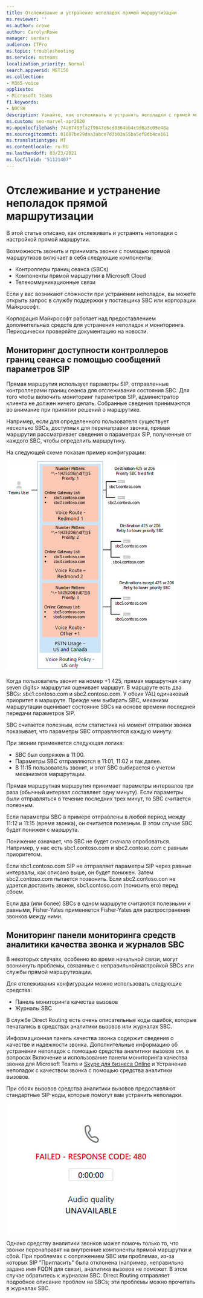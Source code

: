 ```yaml
---
title: Отслеживание и устранение неполадок прямой маршрутизации
ms.reviewer: ''
ms.author: crowe
author: CarolynRowe
manager: serdars
audience: ITPro
ms.topic: troubleshooting
ms.service: msteams
localization_priority: Normal
search.appverid: MET150
ms.collection:
- M365-voice
appliesto:
- Microsoft Teams
f1.keywords:
- NOCSH
description: Узнайте, как отслеживать и устранять неполадки с прямой маршрутией, включая контроллеры границ сеанса, компоненты прямой маршрутации и линии связи Telecom.
ms.custom: seo-marvel-apr2020
ms.openlocfilehash: 74a67493fa2f9647e6cd0364bb4c9d6a3c05e48a
ms.sourcegitcommit: 01087be29daa3abce7d3b03a55ba5ef8db4ca161
ms.translationtype: MT
ms.contentlocale: ru-RU
ms.lasthandoff: 03/23/2021
ms.locfileid: "51121407"
---
```

# <a name="monitor-and-troubleshoot-direct-routing"></a>Отслеживание и устранение неполадок прямой маршрутизации

В этой статье описано, как отслеживать и устранять неполадки с настройкой прямой маршрутии. 

Возможность звонить и принимать звонки с помощью прямой маршрутизов включает в себя следующие компоненты: 

- Контроллеры границ сеанса (SBCs) 
- Компоненты прямой маршрутии в Microsoft Cloud 
- Телекоммуникационные связи 

Если у вас возникают сложности при устранении неполадок, вы можете открыть запрос в службу поддержки у поставщика SBC или корпорации Майкрософт. 

Корпорация Майкрософт работает над предоставлением дополнительных средств для устранения неполадок и мониторинга. Периодически проверяйте документацию на новости. 

## <a name="monitoring-availability-of-session-border-controllers-using-session-initiation-protocol-sip-options-messages"></a>Мониторинг доступности контроллеров границ сеанса с помощью сообщений параметров SIP

Прямая маршрутия использует параметры SIP, отправленные контроллерами границ сеанса для отслеживания состояния SBC. Для того чтобы включить мониторинг параметров SIP, администратор клиента не должен ничего делать. Собранные сведения принимаются во внимание при принятии решений о маршрутике. 

Например, если для определенного пользователя существует несколько SBCs, доступных для перенаправки звонка, прямая маршрутия рассматривает сведения о параметрах SIP, полученные от каждого SBC, чтобы определить маршрутику. 

На следующей схеме показан пример конфигурации: 

![Пример конфигурации параметров SIP](media/sip-options-config-example.png)

Когда пользователь звонит на номер +1 425, прямая маршрутная \<any seven digits> маршрутия оценивает маршрут. В маршруте есть два SBCs: sbc1.contoso.com и sbc2.contoso.com. У обеих УАЦ одинаковый приоритет в маршруте. Прежде чем выбирать SBC, механизм маршрутации оценивает состояние SBCs на основе времени последней передачи параметров SIP. 

SBC считается полезным, если статистика на момент отправки звонка показывает, что параметры SBC отправляются каждую минуту.  

При звонии применяется следующая логика:

- SBC был сопряжен в 11:00.  
- Параметры SBC отправляются в 11:01, 11:02 и так далее.  
- В 11:15 пользователь звонит, и этот SBC выбирается с учетом механизмов маршрутации. 

Прямая маршрутная маршрутия принимает параметры интервалов три раза (обычный интервал составляет одну минуту). Если параметры были отправляться в течение последних трех минут, то SBC считается полезным.

Если параметры SBC в примере отправлены в любой период между 11:12 и 11:15 (время звонка), он считается полезным. В этом случае SBC будет понижен с маршрута. 

Понижение означает, что SBC не будет сначала опробоваться. Например, у нас есть sbc1.contoso.com и sbc2.contoso.com с равным приоритетом.  

Если sbc1.contoso.com SIP не отправляет параметры SIP через равные интервалы, как описано выше, он будет понижен. Затем sbc2.contoso.com пытается позвонить. Если sbc2.contoso.con не удается доставить звонок, sbc1.contoso.com (понизить его) перед сбоем. 

Если два (или более) SBCs в одном маршруте считаются полезными и равными, Fisher-Yates применяется Fisher-Yates для распространения звонков между ними.

## <a name="monitor-call-quality-analytics-dashboard-and-sbc-logs"></a>Мониторинг панели мониторинга средств аналитики качества звонка и журналов SBC 
 
В некоторых случаях, особенно во время начальной связи, могут возникнуть проблемы, связанные с неправильнойнастройкой SBCs или службы прямой маршрутизации. 

Для отслеживания конфигурации можно использовать следующие средства:  
 
- Панель мониторинга качества вызовов 
- Журналы SBC 

В службе Direct Routing есть очень описательные коды ошибок, которые печатались в средствах аналитики вызовов или журналах SBC. 

Информационная панель качества звонка содержит сведения о качестве и надежности звонка. Дополнительные информацию об устранении неполадок с помощью средства аналитики вызовов см. в вопросах Включение и использование панели мониторинга качества звонка для Microsoft Teams и [Skype для бизнеса Online](/SkypeForBusiness/using-call-quality-in-your-organization/turning-on-and-using-call-quality-dashboard) и Устранение неполадок с качеством звонка с помощью средства аналитики вызовов. [](/SkypeForBusiness/using-call-quality-in-your-organization/use-call-analytics-to-troubleshoot-poor-call-quality) 

При сбоях вызовов средства аналитики вызовов предоставляют стандартные SIP-коды, которые помогут вам устранить неполадки. 

![Пример кода SIP для сбоя звонка](media/failed-response-code.png)

Однако средству аналитики звонков может помочь только то, что звонки перенаправят на внутренние компоненты прямой маршрутки и сбой. При проблемах с сопряжением SBC или проблемах, из-за которых SIP "Пригласить" была отклонена (например, неправильно задано имя FQDN для связи), аналитика вызовов не поможет. В этом случае обратитесь к журналам SBC. Direct Routing отправляет подробное описание проблем на SBCs; эти проблемы можно прочитать в журналах SBC.